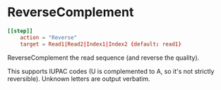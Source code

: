 # ReverseComplement


```toml
[[step]]
    action = "Reverse"
    target = Read1|Read2|Index1|Index2 (default: read1)
```

ReverseComplement the read sequence (and reverse the quality).

This supports IUPAC codes (U is complemented to A, so it's not strictly
reversible). Unknown letters are output verbatim.
